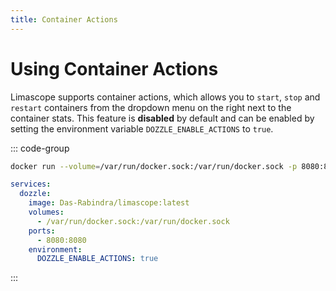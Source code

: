 ```yaml
---
title: Container Actions
---
```


# Using Container Actions

Limascope supports container actions, which allows you to `start`, `stop` and `restart` containers from the dropdown menu on the right next to the container stats. This feature is **disabled** by default and can be enabled by setting the environment variable `DOZZLE_ENABLE_ACTIONS` to `true`.

::: code-group

```sh
docker run --volume=/var/run/docker.sock:/var/run/docker.sock -p 8080:8080 Das-Rabindra/limascope --enable-actions
```

```yaml [docker-compose.yml]
services:
  dozzle:
    image: Das-Rabindra/limascope:latest
    volumes:
      - /var/run/docker.sock:/var/run/docker.sock
    ports:
      - 8080:8080
    environment:
      DOZZLE_ENABLE_ACTIONS: true
```

:::
